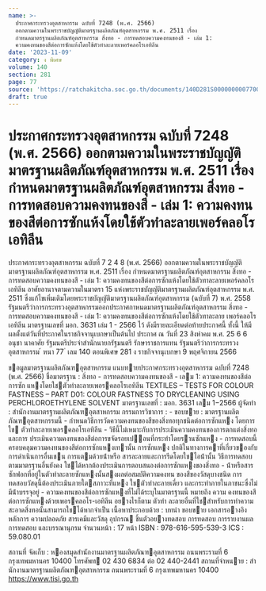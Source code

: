 ```yaml
---
name: >-
  ประกาศกระทรวงอุตสาหกรรม ฉบับที่ 7248 (พ.ศ. 2566)
  ออกตามความในพระราชบัญญัติมาตรฐานผลิตภัณฑ์อุตสาหกรรม พ.ศ. 2511 เรื่อง
  กำหนดมาตรฐานผลิตภัณฑ์อุตสาหกรรม สิ่งทอ - การทดสอบความคงทนของสี - เล่ม 1:
  ความคงทนของสีต่อการซักแห้งโดยใช้ตัวทำละลายเพอร์คลอโรเอทิลีน
date: '2023-11-09'
category: ง พิเศษ
volume: 140
section: 281
page: 77
source: 'https://ratchakitcha.soc.go.th/documents/140D281S0000000007700.pdf'
draft: true
---
```


# ประกาศกระทรวงอุตสาหกรรม ฉบับที่ 7248 (พ.ศ. 2566) ออกตามความในพระราชบัญญัติมาตรฐานผลิตภัณฑ์อุตสาหกรรม พ.ศ. 2511 เรื่อง กำหนดมาตรฐานผลิตภัณฑ์อุตสาหกรรม สิ่งทอ - การทดสอบความคงทนของสี - เล่ม 1: ความคงทนของสีต่อการซักแห้งโดยใช้ตัวทำละลายเพอร์คลอโรเอทิลีน

ประกาศกระทรวงอุตสาหกรรม ฉบับที่ 7 2 4 8 (พ.ศ. 2566) ออกตามความในพระราชบัญญัติมาตรฐานผลิตภัณฑ์อุตสาหกรรม พ.ศ. 2511 เรื่อง กำหนดมาตรฐานผลิตภัณฑ์อุตสาหกรรม สิ่งทอ - การทดสอบความคงทนของสี - เล่ม 1: ความคงทนของสีต่อการซักแห้งโดยใช้ตัวทาละลายเพอร์คลอโรเอทิลีน อาศัยอานาจตามความในมาตรา 15 แห่งพระราชบัญญัติมาตรฐานผลิตภัณฑ์อุตสาหกรรม พ.ศ. 2511 ซึ่งแก้ไขเพิ่มเติมโดยพระราชบัญญัติมาตรฐานผลิตภัณฑ์อุตสาหกรรม (ฉบับที่ 7) พ.ศ. 2558 รัฐมนตรีว่าการกระทรวงอุตสาหกรรมออกประกาศกาหนดมาตรฐานผลิตภัณฑ์อุตสาหกรรม สิ่งทอ - การทดสอบความคงทนของสี - เล่ม 1: ความคงทนของสีต่อการซักแห้งโดยใช้ตัวทาละลาย เพอร์คลอโรเอทิลีน มาตรฐานเลขที่ มอก. 3631 เล่ม 1 - 2566 ไว้ ดังมีรายละเอียดต่อท้ายประกาศนี้ ทั้งนี้ ให้มีผลตั้งแต่วันที่ประกาศในราชกิจจานุเบกษาเป็นต้นไป ประกาศ ณ วันที่ 23 สิงหำคม พ.ศ. 25 6 6 อนุชา นาคาศัย รัฐมนตรีประจำสำนักนายกรัฐมนตรี รักษาราชการแทน รัฐมนตรีว่าการกระทรวงอุตสาหกรรม ้ หนา 77 ่ เลม 140 ตอนพิเศษ 281 ง ราชกิจจานุเบกษา 9 พฤศจิกายน 2566

ขอมูลมาตรฐานผลิตภัณฑอุตสาหกรรม แนบทายประกาศกระทรวงอุตสาหกรรม ฉบับที่ 7248 (พ.ศ. 2566) ชื่อมาตรฐาน : สิ่งทอ - การทดสอบความคงทนของสี - เลม 1: ความคงทนของสีต่อการซัก แหงโดยใชตัวทําละลายเพอรคลอโรเอทิลีน TEXTILES – TESTS FOR COLOUR FASTNESS – PART D01: COLOUR FASTNESS TO DRYCLEANING USING PERCHLOROETHYLENE SOLVENT มาตรฐานเลขที่ : มอก. 3631 เลม 1−2566 ผู้จัดทํา : สํานักงานมาตรฐานผลิตภัณฑอุตสาหกรรม กรรมการวิชาการ : - ขอบขาย : มาตรฐานผลิตภัณฑอุตสาหกรรมนี้ - กําหนดวิธีการวัดความคงทนของสีของสิ่งทอทุกชนิดต่อการซักแหง โดยการ ใช ตัวทําละลายเพอรคลอโรเอทิลีน - วิธีนี้ไม่เหมาะกับการประเมินความคงทนของการตกแต่งสิ่งทอและการ ประเมินความคงทนของสีต่อการขจัดรอยเปอนที่กระทําโดยรานซักแหง - การทดสอบนี้ครอบคลุมความคงทนของสีต่อการซักแหงเทานั้น การซักแหง ปกติในทางการคาที่เกี่ยวของกับการดําเนินการอื่นเชน การแตมด้วยน้ําหรือ สารละลายและการรีดโดยใชไอน้ํานั้น วิธีการทดสอบตามมาตรฐานอื่นยังคง ใชได้หากต้องประเมินการตอบสนองต่อการซักแหงของสิ่งทอ - น้ําหรือสารซักฟอกที่อยู่ในตัวทําละลายซักแหงนั้นสงผลต่อสมบัติความคงทน ของสีของวัสดุบางชนิด การทดสอบวัสดุนี้ต้องประเมินภายใตสภาวะที่แหง ใชตัวทําละลายเดี่ยว และกระทําภายในภาชนะซึ่งไม่มีน้ําบรรจุอยู่ - ความคงทนของสีต่อการซักแหงที่ไม่ได้ระบุในมาตรฐานนี้ หมายถึง ความ คงทนของสีต่อการซักแหงด้วยเพอรคลอโร-เอทิลีน อยางไรก็ตาม ตัวทํา ละลายอื่นที่ใชสําหรับการทําความสะอาดสิ่งทอนั้นสามารถใชได้หากจําเป็น เนื้อหาประกอบด้วย : บทนํา ขอบขาย เอกสารอางอิง หลักการ ความปลอดภัย สารเคมีและวัสดุ อุปกรณ ชิ้นตัวอยางทดสอบ การทดสอบ การรายงานผลการทดสอบ และบรรณานุกรม จํานวนหน้า : 17 หน้า ISBN : 978-616-595-539-3 ICS : 59.080.01

สถานที่ จัดเก็บ : หองสมุดสํานักงานมาตรฐานผลิตภัณฑอุตสาหกรรม ถนนพระรามที่ 6 กรุงเทพมหานคร 10400 โทรศัพท 02 430 6834 ต่อ 02 440-2441 สถานที่จําหนาย : สํานักงานมาตรฐานผลิตภัณฑอุตสาหกรรม ถนนพระรามที่ 6 กรุงเทพมหานคร 10400 https://www.tisi.go.th
